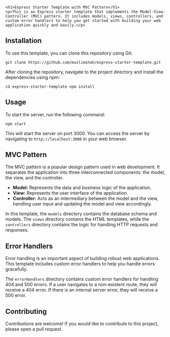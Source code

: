
	<h1>Express Starter Template with MVC Pattern</h1>
	<p>This is an Express starter template that implements the Model-View-Controller (MVC) pattern. It includes models, views, controllers, and custom error handlers to help you get started with building your web application quickly and easily.</p>
  <h2>Installation</h2>
<p>To use this template, you can clone this repository using Git:</p>
<pre><code>git clone https://github.com/muslimshah/express-starter-template.git</code></pre>
<p>After cloning the repository, navigate to the project directory and install the dependencies using npm:</p>
<pre><code>cd express-starter-template npm install</code></pre>
<h2>Usage</h2>
<p>To start the server, run the following command:</p>
<pre><code>npm start</code></pre>
<p>This will start the server on port 3000. You can access the server by navigating to <code>http://localhost:3000</code> in your web browser.</p>

<h2>MVC Pattern</h2>
<p>The MVC pattern is a popular design pattern used in web development. It separates the application into three interconnected components: the model, the view, and the controller.</p>
<ul>
	<li><strong>Model:</strong> Represents the data and business logic of the application.</li>
	<li><strong>View:</strong> Represents the user interface of the application.</li>
	<li><strong>Controller:</strong> Acts as an intermediary between the model and the view, handling user input and updating the model and view accordingly.</li>
</ul>
<p>In this template, the <code>models</code> directory contains the database schema and models. The <code>views</code> directory contains the HTML templates, while the <code>controllers</code> directory contains the logic for handling HTTP requests and responses.</p>

<h2>Error Handlers</h2>
<p>Error handling is an important aspect of building robust web applications. This template includes custom error handlers to help you handle errors gracefully.</p>
<p>The <code>errorHandlers</code> directory contains custom error handlers for handling 404 and 500 errors. If a user navigates to a non-existent route, they will receive a 404 error. If there is an internal server error, they will receive a 500 error.</p>

<h2>Contributing</h2>
<p>Contributions are welcome! If you would like to contribute to this project, please open a pull request.</p>


